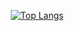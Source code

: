 <div align="center">
  
<!-- <img src="https://img.shields.io/badge/Oracle-F80000?style=for-the-badge&logo=Oracle&logoColor=white">
<img src="https://img.shields.io/badge/Eclipse-2C2255?style=for-the-badge&logo=Eclipse%20IDE&logoColor=white">
<img src="https://img.shields.io/badge/github-181717?style=for-the-badge&logo=github&logoColor=white">
<img src="https://img.shields.io/badge/aws-232F3E?style=for-the-badge&logo=aws&logoColor=white"> -->

[![Top Langs](https://github-readme-stats.vercel.app/api/top-langs/?username=firstquarterlee&layout=compact)](https://github.com/firstquarterlee/github-readme-stats)

</div>

